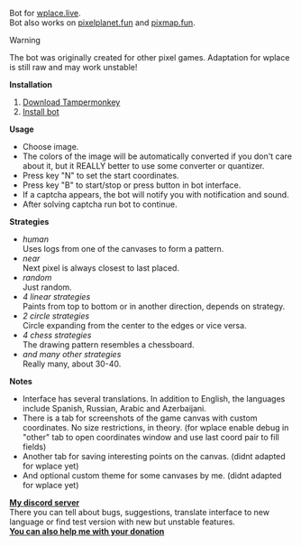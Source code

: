 Bot for [wplace.live](https://wplace.live).  
Bot also works on [pixelplanet.fun](https://pixelplanet.fun) and [pixmap.fun](https://pixmap.fun).  

> [!WARNING]  
> The bot was originally created for other pixel games. Adaptation for wplace is still raw and may work unstable!

**Installation**  
1. [Download Tampermonkey](https://www.tampermonkey.net)
2. [Install bot](https://touchedbydarkness.github.io/stuff/ppf_bot_2/initer.user.js)

**Usage**  
 * Choose image.  
 * The colors of the image will be automatically converted if you don't care about it, but it REALLY better to use some converter or quantizer.  
 * Press key "N" to set the start coordinates.  
 * Press key "B" to start/stop or press button in bot interface.  
 * If a captcha appears, the bot will notify you with notification and sound.  
 * After solving captcha run bot to continue.  

**Strategies**  
 * *human*  
    Uses logs from one of the canvases to form a pattern.
 * *near*  
    Next pixel is always closest to last placed.
 * *random*  
    Just random.
 * *4 linear strategies*  
    Paints from top to bottom or in another direction, depends on strategy.
 * *2 circle strategies*  
    Circle expanding from the center to the edges or vice versa.
 * *4 chess strategies*  
    The drawing pattern resembles a chessboard.
 * *and many other strategies*  
    Really many, about 30-40.

**Notes**  
  * Interface has several translations. In addition to English, the languages include Spanish, Russian, Arabic and Azerbaijani.
  * There is a tab for screenshots of the game canvas with custom coordinates. No size restrictions, in theory. (for wplace enable debug in "other" tab to open coordinates window and use last coord pair to fill fields)
  * Another tab for saving interesting points on the canvas. (didnt adapted for wplace yet)
  * And optional custom theme for some canvases by me. (didnt adapted for wplace yet)

**[My discord server](https://discord.gg/VyfVmD2nhZ)**  
 There you can tell about bugs, suggestions, translate interface to new language or find test version with new but unstable features.  
**[You can also help me with your donation](https://boosty.to/touchedbydarkness)**
